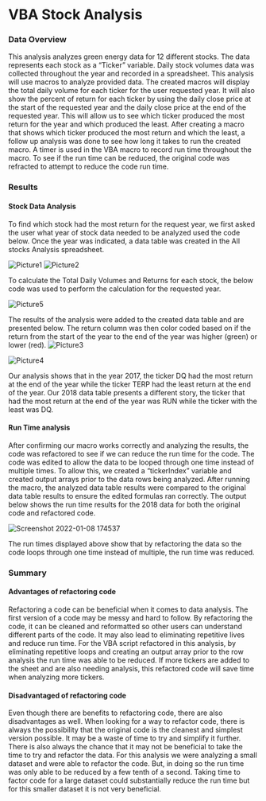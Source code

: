 # VBA Stock Analysis

### Data Overview
This analysis analyzes green energy data for 12 different stocks. The data represents each stock as a “Ticker” variable. Daily stock volumes data was collected throughout the year and recorded in a spreadsheet. This analysis will use macros to analyze provided data. The created macros will display the total daily volume for each ticker for the user requested year. It will also show the percent of return for each ticker by using the daily close price at the start of the requested year and the daily close price at the end of the requested year. This will allow us to see which ticker produced the most return for the year and which produced the least.
After creating a macro that shows which ticker produced the most return and which the least, a follow up analysis was done to see how long it takes to run the created macro. A timer is used in the VBA macro to record run time throughout the macro. To see if the run time can be reduced, the original code was refracted to attempt to reduce the code run time.  

### Results
#### Stock Data Analysis
To find which stock had the most return for the request year, we first asked the user what year of stock data needed to be analyzed used the code below. Once the year was indicated, a data table was created in the All stocks Analysis spreadsheet.
	  
![Picture1](https://user-images.githubusercontent.com/26393180/148663643-16c74ac0-add1-4ce1-b834-9f1d241f30fb.png)
![Picture2](https://user-images.githubusercontent.com/26393180/148663662-ddcb77bc-06be-4e97-8cf8-4bf6058f03e6.png)

To calculate the Total Daily Volumes and Returns for each stock, the below code was used to perform the calculation for the requested year.

![Picture5](https://user-images.githubusercontent.com/26393180/148663707-d9df78ba-d266-4e8b-8447-1da69969ee75.png)
 
The results of the analysis were added to the created data table and are presented below. The return column was then color coded based on if the return from the start of the year to the end of the year was higher (green) or lower (red).
![Picture3](https://user-images.githubusercontent.com/26393180/148663689-3a4fb0b0-676c-46b7-b256-48d2c8e0e453.png)

![Picture4](https://user-images.githubusercontent.com/26393180/148663691-feeb09d6-f852-4515-a029-f2c87d99a668.png)

Our analysis shows that in the year 2017, the ticker DQ had the most return at the end of the year while the ticker TERP had the least return at the end of the year. Our 2018 data table presents a different story, the ticker that had the most return at the end of the year was RUN while the ticker with the least was DQ.

#### Run Time analysis
After confirming our macro works correctly and analyzing the results, the code was refactored to see if we can reduce the run time for the code. The code was edited to allow the data to be looped through one time instead of multiple times. To allow this, we created a “tickerIndex” variable and created output arrays prior to the data rows being analyzed. After running the macro, the analyzed data table results were compared to the original data table results to ensure the edited formulas ran correctly. The output below shows the run time results for the 2018 data for both the original code and refactored code.


![Screenshot 2022-01-08 174537](https://user-images.githubusercontent.com/26393180/148663730-18a26d28-adc7-444a-9d77-a26accf700e1.png)

The run times displayed above show that by refactoring the data so the code loops through one time instead of multiple, the run time was reduced. 

### Summary
#### Advantages of refactoring code
Refactoring a code can be beneficial when it comes to data analysis. The first version of a code may be messy and hard to follow. By refactoring the code, it can be cleaned and reformatted so other users can understand different parts of the code. It may also lead to eliminating repetitive lives and reduce run time. For the VBA script refactored in this analysis, by eliminating repetitive loops and creating an output array prior to the row analysis the run time was able to be reduced. If more tickers are added to the sheet and are also needing analysis, this refactored code will save time when analyzing more tickers.
#### Disadvantaged of refactoring code
Even though there are benefits to refactoring code, there are also disadvantages as well. When looking for a way to refactor code, there is always the possibility that the original code is the cleanest and simplest version possible. It may be a waste of time to try and simplify it further. There is also always the chance that it may not be beneficial to take the time to try and refactor the data. For this analysis we were analyzing a small dataset and were able to refactor the code. But, in doing so the run time was only able to be reduced by a few tenth of a second. Taking time to factor code for a large dataset could substantially reduce the run time but for this smaller dataset it is not very beneficial.  

